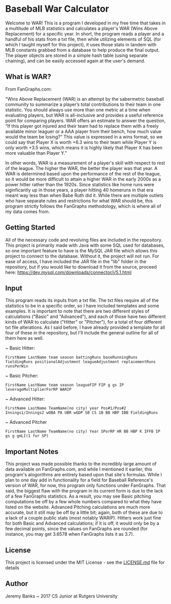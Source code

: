 # Baseball War Calculator

Welcome to WAR! This is a program I developed in my free time that takes in a multitude of MLB statistics and calculates a player's WAR (Wins Above Replacement) for a specific year. In short, the program reads a player and a handful of his stats from a txt file, then while utilizing elements of SQL (for which I taught myself for this project), it uses those stats in tandem with MLB constants grabbed from a database to help produce the final output. The player objects are stored in a simple hash table (using separate chaining), and can be easily accessed again at the user's demand.

## What is WAR?
From FanGraphs.com:

"Wins Above Replacement (WAR) is an attempt by the sabermetric baseball community to summarize a player’s total contributions to their team in one statistic. You should always use more than one metric at a time when evaluating players, but WAR is all-inclusive and provides a useful reference point for comparing players. WAR offers an estimate to answer the question, “If this player got injured and their team had to replace them with a freely available minor leaguer or a AAA player from their bench, how much value would the team be losing?” This value is expressed in a wins format, so we could say that Player X is worth +6.3 wins to their team while Player Y is only worth +3.5 wins, which means it is highly likely that Player X has been more valuable than Player Y."

In other words, WAR is a measurement of a player's skill with respect to rest of the league. The higher the WAR, the better the player was that year. A WAR is determined based upon the performance of the rest of the league, so it would be more difficult to attain a higher WAR in the early 2000s as a power hitter rather than the 1920s. Since statistics like home runs were siginficantly up in those years, a player hitting 40 homeruns in that era meant way less than when Babe Ruth did it. While there are multiple outlets who have separate rules and restrictions for what WAR should be, this program strictly follows the FanGraphs methodology, which is where all of my data comes from.

## Getting Started

All of the necessary code and revolving files are included in the repository. This project is primarily made with Java with some SQL used for databases, so one important feature to have is the MySQL JAR file which allows this project to connect to the database. Without it, the project will not run. For ease of access, I have included the JAR file in the "lib" folder in the repository, but if you would like to download it from the source, proceed here: https://dev.mysql.com/downloads/connector/j/5.1.html

## Input

This program reads its inputs from a txt file. The txt files require all of the statistics to be in a specific order, so I have included templates and some examples. It is important to note that there are two different styles of calculations ("Basic" and "Advanced"), and each of those have two different kinds of WAR to calculate ("Hitter" or "Pitcher"), for a total of four different txt file alterations. As I said before, I have already provided a template for all four of these in the repository, but I'll include the general outline for all of them here as well.

~ Basic Hitter:
```
FirstName LastName team season battingRuns baseRunningRuns fieldingRuns positionalAdjustment leagueAdjustment replacementRuns runsPerWin
```
~ Basic Pitcher:
```
FirstName LastName team season leagueFIP FIP g gs IP leverageMultiplierForRP WARIP
```
~ Advanced Hitter:
```
FirstName LastName TeamName(no city) year Pos#1/Pos#2 Innings1/Innings2 wOBA PA UBR wGDP SB CS 1B BB HBP IBB FieldingRuns
```
~ Advanced Pitcher
```
FirstName LastName TeamName(no city) Year SPorRP HR BB HBP K IFFB IP gs g gmLI(1 for SP)
```
## Important Notes

This project was made possible thanks to the incredibly large amount of data available on FanGraphs.com, and while I mentioned it earlier, this program's alogorithms are entirely based upon that site's formulas. While I plan to one day add in functionality for a field for Baseball Reference's version of WAR, for now, this program only functions under FanGraphs. That said, the biggest flaw with the program in its current form is due to the lack of a few FanGraphs statistics. As a result, you may see Basic pitching computations be off by a few whole numbers compared to what they have listed on the website. Advanced Pitching calculations are much more accurate, but it still may be off by a little bit; again, both of these are due to a lack of a couple public stats (most notably WARIP). Hitters work just fine for both Basic and Advanced calculations; if it is off, it would only be by a few decimal points, since the values on FanGraphs are rounded (for instance, you may get 3.6578 when FanGraphs lists it as 3.7).

## License

This project is licensed under the MIT License - see the [LICENSE.md](LICENSE.md) file for details

## Author

Jeremy Banks ~ 2017 CS Junior at Rutgers University
